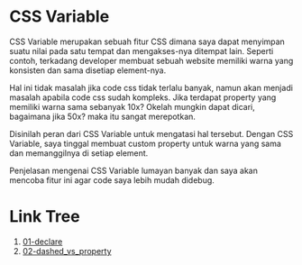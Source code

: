 # CSS Variable

CSS Variable merupakan sebuah fitur CSS dimana saya dapat menyimpan suatu nilai pada satu tempat dan mengakses-nya ditempat lain. Seperti contoh, terkadang developer membuat sebuah website memiliki warna yang konsisten dan sama disetiap element-nya.

Hal ini tidak masalah jika code css tidak terlalu banyak, namun akan menjadi masalah apabila code css sudah kompleks. Jika terdapat property yang memiliki warna sama sebanyak 10x? Okelah mungkin dapat dicari, bagaimana jika 50x? maka itu sangat merepotkan.

Disinilah peran dari CSS Variable untuk mengatasi hal tersebut. Dengan CSS Variable, saya tinggal membuat custom property untuk warna yang sama dan memanggilnya di setiap element.

Penjelasan mengenai CSS Variable lumayan banyak dan saya akan mencoba fitur ini agar code saya lebih mudah didebug.

# Link Tree

1. [01-declare](https://github.com/naidra68/belajar-css/tree/main/02-css/16-variable/01-declare)
2. [02-dashed_vs_property](https://github.com/naidra68/belajar-css/tree/main/02-css/16-variable/02-dashed_vs_property)

